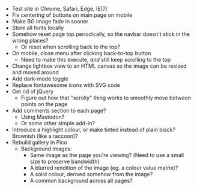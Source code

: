 * Test site in Chrome, Safari, Edge, IE(?)
* Fix centering of buttons on main page on mobile
* Make BG image fade in sooner
* Store all fonts locally
* Somehow reset page top periodically, so the navbar doesn't stick in the wrong places?
	* Or reset when scrolling back to the top?
* On mobile, close menu after clicking back-to-top button
	* Need to make this execute, *and* still keep scrolling to the top
* Change lightbox view to an HTML canvas so the image can be resized and moved around
* Add dark-mode toggle
* Replace fontawesome icons with SVG code
* Get rid of jQuery
	* Figure out how that "scrolly" thing works to smoothly move between points on the page
* Add comments section to each page?
	* Using Mastodon?
	* Or some other simple add-in?
* Introduce a highlight colour, or make tinted instead of plain black?  Brownish (like a raccoon)?
* Rebuild gallery in Pico
	* Background images:
		* Same image as the page you're viewing? (Need to use a small size to preserve bandwidth)
		* A blurred rendition of the image (eg. a colour value matrix)?
		* A solid colour, derived somehow from the image?
		* A common background across all pages?
